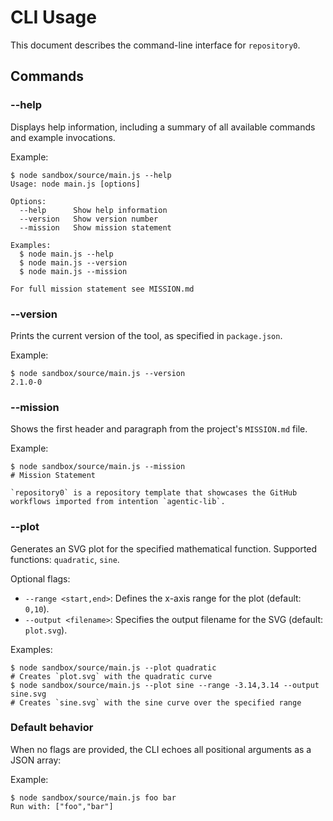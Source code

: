 # CLI Usage

This document describes the command-line interface for `repository0`.

## Commands

### --help

Displays help information, including a summary of all available commands and example invocations.

Example:
```
$ node sandbox/source/main.js --help
Usage: node main.js [options]

Options:
  --help      Show help information
  --version   Show version number
  --mission   Show mission statement

Examples:
  $ node main.js --help
  $ node main.js --version
  $ node main.js --mission

For full mission statement see MISSION.md
```

### --version

Prints the current version of the tool, as specified in `package.json`.

Example:
```
$ node sandbox/source/main.js --version
2.1.0-0
```

### --mission

Shows the first header and paragraph from the project's `MISSION.md` file.

Example:
```
$ node sandbox/source/main.js --mission
# Mission Statement

`repository0` is a repository template that showcases the GitHub workflows imported from intentïon `agentic-lib`.
```

### --plot <function>

Generates an SVG plot for the specified mathematical function. Supported functions: `quadratic`, `sine`.

Optional flags:
- `--range <start,end>`: Defines the x-axis range for the plot (default: `0,10`).
- `--output <filename>`: Specifies the output filename for the SVG (default: `plot.svg`).

Examples:
```
$ node sandbox/source/main.js --plot quadratic
# Creates `plot.svg` with the quadratic curve
$ node sandbox/source/main.js --plot sine --range -3.14,3.14 --output sine.svg
# Creates `sine.svg` with the sine curve over the specified range
```

### Default behavior

When no flags are provided, the CLI echoes all positional arguments as a JSON array:

Example:
```
$ node sandbox/source/main.js foo bar
Run with: ["foo","bar"]
```
